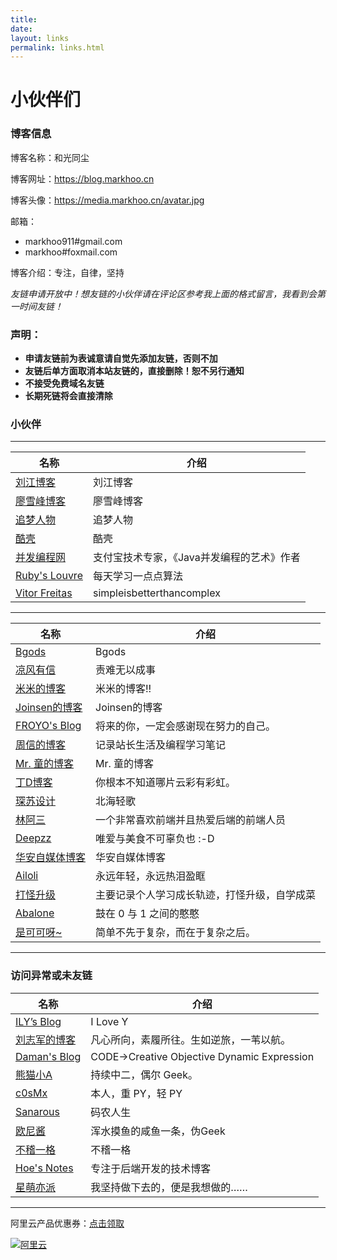 ```yaml
---
title: 
date: 
layout: links
permalink: links.html
---
```


# 小伙伴们

### 博客信息

博客名称：和光同尘

博客网址：https://blog.markhoo.cn

博客头像：https://media.markhoo.cn/avatar.jpg

邮箱：
- markhoo911#gmail.com
- markhoo#foxmail.com

博客介绍：专注，自律，坚持

*友链申请开放中！想友链的小伙伴请在评论区参考我上面的格式留言，我看到会第一时间友链！*

### 声明：

- **申请友链前为表诚意请自觉先添加友链，否则不加**
- **友链后单方面取消本站友链的，直接删除！恕不另行通知**
- **不接受免费域名友链**
- **长期死链将会直接清除**

### 小伙伴

--------------------------------------------------
名称|介绍
-|-
[刘江博客](http://www.liujiangblog.com/blog)|刘江博客
[廖雪峰博客](https://www.liaoxuefeng.com)|廖雪峰博客
[追梦人物](https://www.zmrenwu.com)|追梦人物
[酷壳](https://coolshell.cn)|酷壳
[并发编程网](http://ifeve.com)|支付宝技术专家，《Java并发编程的艺术》作者
[Ruby's Louvre](https://www.cnblogs.com/rubylouvre/)|每天学习一点点算法
[Vitor Freitas](https://simpleisbetterthancomplex.com)|simpleisbetterthancomplex
--------------------------------------------------
名称|介绍
-|-
[Bgods](http://bgods.cn)|Bgods
[凉风有信](https://blog.cnguu.cn)|责难无以成事
[米米的博客](https://zhangshuqiao.org)|米米的博客!!
[Joinsen的博客](http://www.joinsen.com)|Joinsen的博客
[FROYO's Blog](http://www.izhuyue.com)|将来的你，一定会感谢现在努力的自己。
[周信的博客](http://zx21.xyz)|记录站长生活及编程学习笔记
[Mr. 童的博客](https://tongtaos.com)|Mr. 童的博客
[丁D博客](https://xujd.top)|你根本不知道哪片云彩有彩虹。
[琛苏设计](https://www.4op.top)|北海轻歌
[林阿三](https://www.linasan.cn)|一个非常喜欢前端并且热爱后端的前端人员
[Deepzz](https://deepzz.com)|唯爱与美食不可辜负也 :-D
[华安自媒体博客](http://pancun.com.cn)|华安自媒体博客
[Ailoli](https://www.ailoli.org)|永远年轻，永远热泪盈眶
[打怪升级](https://zoresmile.cn)|主要记录个人学习成长轨迹，打怪升级，自学成菜
[Abalone](https://abalone.life)|鼓在 0 与 1 之间的憨憨
[是可可呀~](https://1760317896.github.io)|简单不先于复杂，而在于复杂之后。


--------------------------------------------------

### 访问异常或未友链

名称|介绍
-|-
[ILY’s Blog](https://ily.cc)|I Love Y
[刘志军的博客](https://foofish.net)|凡心所向，素履所往。生如逆旅，一苇以航。
[Daman's Blog](https://damanyang.cn)|CODE->Creative Objective Dynamic Expression
[熊猫小A](https://blog.imalan.cn)|持续中二，偶尔 Geek。
[c0sMx](https://www.c0smx.com)|本人，重 PY，轻 PY
[Sanarous](https://bestzuo.cn)|码农人生
[欧尼酱](http://www.nothamor.cn)|浑水摸鱼的咸鱼一条，伪Geek
[不稽一格](https://www.v2ex.cc)|不稽一格
[Hoe's Notes](https://www.hoehub.com)|专注于后端开发的技术博客
[星萌亦派](https://meta-sns.com)|我坚持做下去的，便是我想做的……



--------------------------------------------------



阿里云产品优惠券：[点击领取](https://promotion.aliyun.com/ntms/act/ambassador/sharetouser.html?userCode=od77opdu&utm_source=od77opdu)

[![阿里云](https://media.markhoo.cn/970-240.jpg '')](https://promotion.aliyun.com/ntms/act/ambassador/sharetouser.html?userCode=od77opdu&utm_source=od77opdu)
